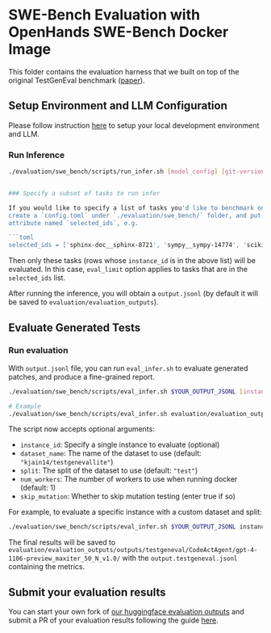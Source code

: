 # SWE-Bench Evaluation with OpenHands SWE-Bench Docker Image

This folder contains the evaluation harness that we built on top of the original TestGenEval benchmark ([paper](https://arxiv.org/abs/2410.00752)).

## Setup Environment and LLM Configuration

Please follow instruction [here](../README.md#setup) to setup your local development environment and LLM.

### Run Inference

```bash
./evaluation/swe_bench/scripts/run_infer.sh [model_config] [git-version] [agent] [eval_limit] [max_iter] [num_workers] [dataset] [dataset_split]


### Specify a subset of tasks to run infer

If you would like to specify a list of tasks you'd like to benchmark on, you could
create a `config.toml` under `./evaluation/swe_bench/` folder, and put a list
attribute named `selected_ids`, e.g.

```toml
selected_ids = ['sphinx-doc__sphinx-8721', 'sympy__sympy-14774', 'scikit-learn__scikit-learn-10508']
```

Then only these tasks (rows whose `instance_id` is in the above list) will be evaluated.
In this case, `eval_limit` option applies to tasks that are in the `selected_ids` list.

After running the inference, you will obtain a `output.jsonl` (by default it will be saved to `evaluation/evaluation_outputs`).

## Evaluate Generated Tests

### Run evaluation

With `output.jsonl` file, you can run `eval_infer.sh` to evaluate generated patches, and produce a fine-grained report.

```bash
./evaluation/swe_bench/scripts/eval_infer.sh $YOUR_OUTPUT_JSONL [instance_id] [dataset_name] [split] [num_workers] [skip_mutation]

# Example
./evaluation/swe_bench/scripts/eval_infer.sh evaluation/evaluation_outputs/outputs/swe_bench/CodeActAgent/gpt-4-1106-preview_maxiter_50_N_v1.0/output.jsonl
```

The script now accepts optional arguments:
- `instance_id`: Specify a single instance to evaluate (optional)
- `dataset_name`: The name of the dataset to use (default: `"kjain14/testgenevallite"`)
- `split`: The split of the dataset to use (default: `"test"`)
- `num_workers`: The number of workers to use when running docker (default: 1)
- `skip_mutation`: Whether to skip mutation testing (enter true if so)

For example, to evaluate a specific instance with a custom dataset and split:

```bash
./evaluation/swe_bench/scripts/eval_infer.sh $YOUR_OUTPUT_JSONL instance_123 kjain14/testgenevallite
```

The final results will be saved to `evaluation/evaluation_outputs/outputs/testgeneval/CodeActAgent/gpt-4-1106-preview_maxiter_50_N_v1.0/` with the `output.testgeneval.jsonl` containing the metrics.

## Submit your evaluation results

You can start your own fork of [our huggingface evaluation outputs](https://huggingface.co/spaces/OpenHands/evaluation) and submit a PR of your evaluation results following the guide [here](https://huggingface.co/docs/hub/en/repositories-pull-requests-discussions#pull-requests-and-discussions).

